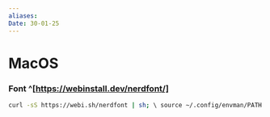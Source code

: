 ```yaml
---
aliases: 
Date: 30-01-25
---
```

# MacOS

### Font ^[https://webinstall.dev/nerdfont/]

```bash
curl -sS https://webi.sh/nerdfont | sh; \ source ~/.config/envman/PATH.env
```
